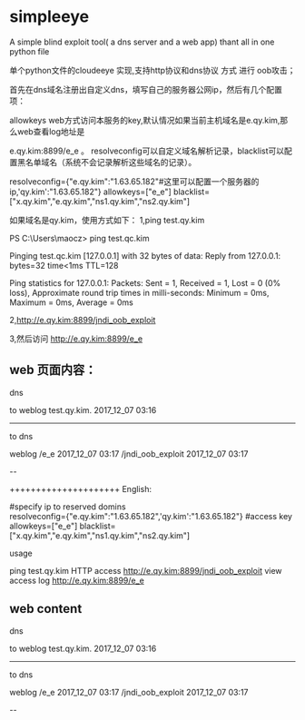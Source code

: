 # simpleeye
A  simple blind exploit tool( a dns server and a web app)  thant all in one python file


单个python文件的cloudeeye 实现,支持http协议和dns协议 方式 进行 oob攻击；

首先在dns域名注册出自定义dns，填写自己的服务器公网ip，然后有几个配置项：

allowkeys web方式访问本服务的key,默认情况如果当前主机域名是e.qy.kim,那么web查看log地址是

e.qy.kim:8899/e_e  。  resolveconfig可以自定义域名解析记录，blacklist可以配置黑名单域名（系统不会记录解析这些域名的记录）。


resolveconfig={"e.qy.kim":"1.63.65.182"#这里可以配置一个服务器的ip,'qy.kim':"1.63.65.182"}
allowkeys=["e_e"]
blacklist=["x.qy.kim","e.qy.kim","ns1.qy.kim","ns2.qy.kim"]



如果域名是qy.kim，使用方式如下：
1,ping test.qy.kim

PS C:\Users\maocz> ping test.qc.kim

Pinging test.qc.kim [127.0.0.1] with 32 bytes of data:
Reply from 127.0.0.1: bytes=32 time<1ms TTL=128

Ping statistics for 127.0.0.1:
    Packets: Sent = 1, Received = 1, Lost = 0 (0% loss),
Approximate round trip times in milli-seconds:
    Minimum = 0ms, Maximum = 0ms, Average = 0ms
	
	
2,http://e.qy.kim:8899/jndi_oob_exploit



3,然后访问 http://e.qy.kim:8899/e_e 

web 页面内容：
--
dns

to weblog
test.qy.kim. 2017_12_07 03:16
**************************************************
to dns

weblog
/e_e 2017_12_07 03:17
/jndi_oob_exploit 2017_12_07 03:17

--


+++++++++++++++++++++
English:

#specify ip to  reserved  domins  
resolveconfig={"e.qy.kim":"1.63.65.182",'qy.kim':"1.63.65.182"}
#access key
allowkeys=["e_e"]
blacklist=["x.qy.kim","e.qy.kim","ns1.qy.kim","ns2.qy.kim"]





usage  

ping test.qy.kim
HTTP access   http://e.qy.kim:8899/jndi_oob_exploit
view access log http://e.qy.kim:8899/e_e 

web content
--
dns

to weblog
test.qy.kim. 2017_12_07 03:16
**************************************************
to dns

weblog
/e_e 2017_12_07 03:17
/jndi_oob_exploit 2017_12_07 03:17

--
